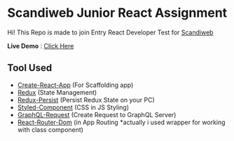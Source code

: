 # Scandiweb Junior React Assignment

Hi! This Repo is made to join Entry React Developer Test for [Scandiweb](https://scandiweb.com)

**Live Demo** : [Click Here](https://scandiweb.azmi.web.id)

## Tool Used

- [Create-React-App](https://github.com/facebook/create-react-app) (For Scaffolding app)
- [Redux](https://github.com/reduxjs/redux) (State Management)
- [Redux-Persist](https://github.com/rt2zz/redux-persist) (Persist Redux State on your PC)
- [Styled-Component](https://github.com/styled-components/styled-components) (CSS in JS Styling)
- [GraphQL-Request](https://www.npmjs.com/package/graphql-request) (Create Request to GraphQL Server)
- [React-Router-Dom](https://www.npmjs.com/package/react-router-dom) (in App Routing *actually i used wrapper for working with class component)
